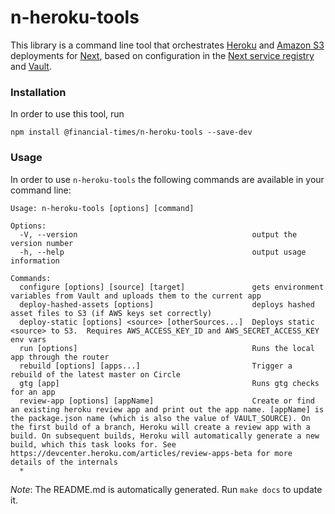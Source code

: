 # n-heroku-tools

This library is a command line tool that orchestrates [Heroku](https://www.heroku.com/) and [Amazon S3](https://aws.amazon.com/s3/) deployments for [Next](https://github.com/Financial-Times/next/wiki), based on configuration in the [Next service registry](https://next-registry.ft.com/v2/) and [Vault](https://www.vaultproject.io/).

### Installation

In order to use this tool, run

```
npm install @financial-times/n-heroku-tools --save-dev
```

### Usage

In order to use `n-heroku-tools` the following commands are available in your command line:

```
Usage: n-heroku-tools [options] [command]

Options:
  -V, --version                                       output the version number
  -h, --help                                          output usage information

Commands:
  configure [options] [source] [target]               gets environment variables from Vault and uploads them to the current app
  deploy-hashed-assets [options]                      deploys hashed asset files to S3 (if AWS keys set correctly)
  deploy-static [options] <source> [otherSources...]  Deploys static <source> to S3.  Requires AWS_ACCESS_KEY_ID and AWS_SECRET_ACCESS_KEY env vars
  run [options]                                       Runs the local app through the router
  rebuild [options] [apps...]                         Trigger a rebuild of the latest master on Circle
  gtg [app]                                           Runs gtg checks for an app
  review-app [options] [appName]                      Create or find an existing heroku review app and print out the app name. [appName] is the package.json name (which is also the value of VAULT_SOURCE). On the first build of a branch, Heroku will create a review app with a build. On subsequent builds, Heroku will automatically generate a new build, which this task looks for. See https://devcenter.heroku.com/articles/review-apps-beta for more details of the internals
  *
```

*Note*: The README.md is automatically generated.  Run `make docs` to update it.
